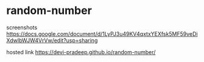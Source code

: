 # random-number
screenshots
https://docs.google.com/document/d/1LyPJ3u49KV4qxtxYEXfsk5MF59veDiXdwIbWJW4VrVw/edit?usp=sharing

hosted link
https://devi-pradeep.github.io/random-number/
